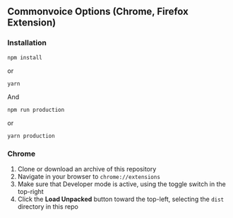 ## Commonvoice Options (Chrome, Firefox Extension)


### Installation

```
npm install
```
or
```
yarn 
```
And
```
npm run production
```
or
```
yarn production
```

### Chrome
1. Clone or download an archive of this repository
2. Navigate in your browser to `chrome://extensions`
3. Make sure that Developer mode is active, using the toggle switch in the top-right
4. Click the **Load Unpacked** button toward the top-left, selecting the `dist` directory in this repo